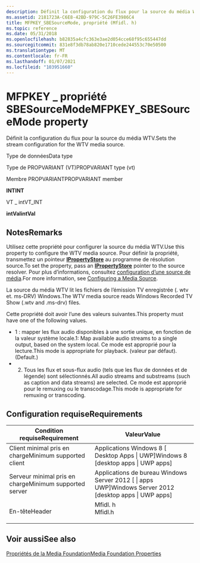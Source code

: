 ```yaml
---
description: Définit la configuration du flux pour la source du média WTV.
ms.assetid: 2181723A-C6E8-42BD-979C-5C26FE3986C4
title: MFPKEY_SBESourceMode, propriété (Mfidl. h)
ms.topic: reference
ms.date: 05/31/2018
ms.openlocfilehash: b82835a4cfc363e3ae2d054cce68f95c655447dd
ms.sourcegitcommit: 831e8f3db78ab820e1710cede244553c70e50500
ms.translationtype: MT
ms.contentlocale: fr-FR
ms.lasthandoff: 01/07/2021
ms.locfileid: "103951660"
---
```

# <a name="mfpkey_sbesourcemode-property"></a><span data-ttu-id="e2df3-103">MFPKEY \_ propriété SBESourceMode</span><span class="sxs-lookup"><span data-stu-id="e2df3-103">MFPKEY\_SBESourceMode property</span></span>

<span data-ttu-id="e2df3-104">Définit la configuration du flux pour la source du média WTV.</span><span class="sxs-lookup"><span data-stu-id="e2df3-104">Sets the stream configuration for the WTV media source.</span></span>



<span data-ttu-id="e2df3-105">Type de données</span><span class="sxs-lookup"><span data-stu-id="e2df3-105">Data type</span></span>

<span data-ttu-id="e2df3-106">Type de PROPVARIANT (VT)</span><span class="sxs-lookup"><span data-stu-id="e2df3-106">PROPVARIANT type (vt)</span></span>

<span data-ttu-id="e2df3-107">Membre PROPVARIANT</span><span class="sxs-lookup"><span data-stu-id="e2df3-107">PROPVARIANT member</span></span>

<span data-ttu-id="e2df3-108">**INT**</span><span class="sxs-lookup"><span data-stu-id="e2df3-108">**INT**</span></span>

<span data-ttu-id="e2df3-109">VT \_ int</span><span class="sxs-lookup"><span data-stu-id="e2df3-109">VT\_INT</span></span>

<span data-ttu-id="e2df3-110">**intVal**</span><span class="sxs-lookup"><span data-stu-id="e2df3-110">**intVal**</span></span>



## <a name="remarks"></a><span data-ttu-id="e2df3-111">Notes</span><span class="sxs-lookup"><span data-stu-id="e2df3-111">Remarks</span></span>

<span data-ttu-id="e2df3-112">Utilisez cette propriété pour configurer la source du média WTV.</span><span class="sxs-lookup"><span data-stu-id="e2df3-112">Use this property to configure the WTV media source.</span></span> <span data-ttu-id="e2df3-113">Pour définir la propriété, transmettez un pointeur [**IPropertyStore**](/windows/win32/api/propsys/nn-propsys-ipropertystore) au programme de résolution source.</span><span class="sxs-lookup"><span data-stu-id="e2df3-113">To set the property, pass an [**IPropertyStore**](/windows/win32/api/propsys/nn-propsys-ipropertystore) pointer to the source resolver.</span></span> <span data-ttu-id="e2df3-114">Pour plus d’informations, consultez [configuration d’une source de média](configuring-a-media-source.md).</span><span class="sxs-lookup"><span data-stu-id="e2df3-114">For more information, see [Configuring a Media Source](configuring-a-media-source.md).</span></span>

<span data-ttu-id="e2df3-115">La source du média WTV lit les fichiers de l’émission TV enregistrée (. wtv et. ms-DRV) Windows.</span><span class="sxs-lookup"><span data-stu-id="e2df3-115">The WTV media source reads Windows Recorded TV Show (.wtv and .ms-drv) files.</span></span>

<span data-ttu-id="e2df3-116">Cette propriété doit avoir l’une des valeurs suivantes.</span><span class="sxs-lookup"><span data-stu-id="e2df3-116">This property must have one of the following values.</span></span>

-   <span data-ttu-id="e2df3-117">1 : mapper les flux audio disponibles à une sortie unique, en fonction de la valeur système locale.</span><span class="sxs-lookup"><span data-stu-id="e2df3-117">1: Map available audio streams to a single output, based on the system local.</span></span> <span data-ttu-id="e2df3-118">Ce mode est approprié pour la lecture.</span><span class="sxs-lookup"><span data-stu-id="e2df3-118">This mode is appropriate for playback.</span></span> <span data-ttu-id="e2df3-119">(valeur par défaut).</span><span class="sxs-lookup"><span data-stu-id="e2df3-119">(Default.)</span></span>
-   2. <span data-ttu-id="e2df3-120">Tous les flux et sous-flux audio (tels que les flux de données et de légende) sont sélectionnés.</span><span class="sxs-lookup"><span data-stu-id="e2df3-120">All audio streams and substreams (such as caption and data streams) are selected.</span></span> <span data-ttu-id="e2df3-121">Ce mode est approprié pour le remuxing ou le transcodage.</span><span class="sxs-lookup"><span data-stu-id="e2df3-121">This mode is appropriate for remuxing or transcoding.</span></span>

## <a name="requirements"></a><span data-ttu-id="e2df3-122">Configuration requise</span><span class="sxs-lookup"><span data-stu-id="e2df3-122">Requirements</span></span>



| <span data-ttu-id="e2df3-123">Condition requise</span><span class="sxs-lookup"><span data-stu-id="e2df3-123">Requirement</span></span> | <span data-ttu-id="e2df3-124">Valeur</span><span class="sxs-lookup"><span data-stu-id="e2df3-124">Value</span></span> |
|-------------------------------------|------------------------------------------------------------------------------------|
| <span data-ttu-id="e2df3-125">Client minimal pris en charge</span><span class="sxs-lookup"><span data-stu-id="e2df3-125">Minimum supported client</span></span><br/> | <span data-ttu-id="e2df3-126">Applications Windows 8 \[ Desktop Apps \| UWP\]</span><span class="sxs-lookup"><span data-stu-id="e2df3-126">Windows 8 \[desktop apps \| UWP apps\]</span></span><br/>                                  |
| <span data-ttu-id="e2df3-127">Serveur minimal pris en charge</span><span class="sxs-lookup"><span data-stu-id="e2df3-127">Minimum supported server</span></span><br/> | <span data-ttu-id="e2df3-128">Applications de bureau Windows Server 2012 \[ \| apps UWP\]</span><span class="sxs-lookup"><span data-stu-id="e2df3-128">Windows Server 2012 \[desktop apps \| UWP apps\]</span></span><br/>                        |
| <span data-ttu-id="e2df3-129">En-tête</span><span class="sxs-lookup"><span data-stu-id="e2df3-129">Header</span></span><br/>                   | <dl> <span data-ttu-id="e2df3-130"><dt>Mfidl. h</dt></span><span class="sxs-lookup"><span data-stu-id="e2df3-130"><dt>Mfidl.h</dt></span></span> </dl> |



## <a name="see-also"></a><span data-ttu-id="e2df3-131">Voir aussi</span><span class="sxs-lookup"><span data-stu-id="e2df3-131">See also</span></span>

<dl> <dt>

[<span data-ttu-id="e2df3-132">Propriétés de la Media Foundation</span><span class="sxs-lookup"><span data-stu-id="e2df3-132">Media Foundation Properties</span></span>](media-foundation-properties.md)
</dt> </dl>

 

 
